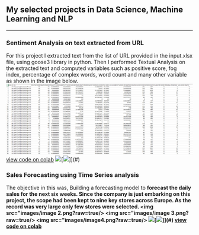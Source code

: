 ## My selected projects in Data Science, Machine Learning and NLP

---

### Sentiment Analysis on text extracted from URL  
For this project I extracted text from the list of URL provided in the input.xlsx file, using goose3 library in python. Then I performed Textual Analysis on the extracted text and computed variables such as positive score, fog index, percentage of complex words, word count and many other variable as shown in the image below.
<img src="images/image 1.png?raw=true"/>
[view code on colab](https://colab.research.google.com/drive/1hiTQc8ydpZ6L-4VSONmyaLoAqeHsD9oG#scrollTo=gCz-MnU0FlMW)
[![](https://img.shields.io/badge/Python-white?logo=Python)](#)[![](https://img.shields.io/badge/Jupyter-white?logo=Jupyter)]](#)
### Sales Forecasting using Time Series analysis
The objective in this was, Building a forecasting model to <b>forecast the daily sales for the next six weeks.<b> Since the company is just embarking on this project, the scope had been kept to nine key stores across Europe. As the record was very large only few stores were selected.
<img src="images/image 2.png?raw=true/>
<img src="images/image 3.png?raw=true/>
<img src="images/image4.png?raw=true/>
[![](https://img.shields.io/badge/Python-white?logo=Python)](#)[![](https://img.shields.io/badge/Jupyter-white?logo=Jupyter)]](#)
[view code on colab](https://colab.research.google.com/drive/1OtezRvb2f_Gcy2f9MyhUchSI2h4Nxom-#scrollTo=b1e7761f)
